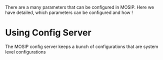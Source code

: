 There are a many parameters that can be configured in MOSIP. Here we have detailed, which parameters can be configured and how !

# Using Config Server
The MOSIP config server keeps a bunch of configurations that are system level configurations 